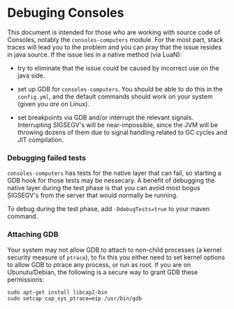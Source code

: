 # Debuging Consoles

This document is intended for those who are working with source code of Consoles, notably the `consoles-computers` module. For the most part, stack traces will lead you to the problem and you can pray that the issue resides in java source. If the issue lies in a native method (via LuaN):

- try to eliminate that the issue could be caused by incorrect use on the java side.

- set up GDB for `consoles-computers`. You should be able to do this in the `config.yml`, and the default commands should work on your system (given you _are_ on Linux).

- set breakpoints via GDB and/or interrupt the relevant signals. Interrupting SIGSEGV's will be near-impossible, since the JVM will be throwing dozens of them due to signal handling related to GC cycles and JIT compilation.

### Debugging failed tests

`consoles-computers` has tests for the native layer that can fail, so starting a GDB hook for those tests may be nessecary. A benefit of debugging the native layer during the test phase is that you can avoid most bogus SIGSEGV's from the server that would normally be running.

To debug during the test phase, add `-DdebugTests=true` to your maven command.

### Attaching GDB

Your system may not allow GDB to attach to non-child processes (a kernel security measure of `ptrace`), to fix this you either need to set kernel options to allow GDB to ptrace any process, or run as root. If you are on Ubunutu/Debian, the following is a secure way to grant GDB these permissions:

    sudo apt-get install libcap2-bin
    sudo setcap cap_sys_ptrace=eip /usr/bin/gdb